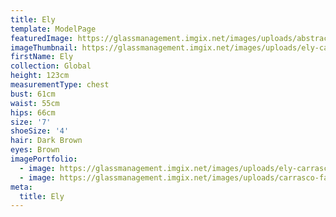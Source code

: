 ```yaml
---
title: Ely
template: ModelPage
featuredImage: https://glassmanagement.imgix.net/images/uploads/abstract-analog-art-390089.jpg
imageThumbnail: https://glassmanagement.imgix.net/images/uploads/ely-carrasco-7.jpg
firstName: Ely
collection: Global
height: 123cm
measurementType: chest
bust: 61cm
waist: 55cm
hips: 66cm
size: '7'
shoeSize: '4'
hair: Dark Brown
eyes: Brown
imagePortfolio:
  - image: https://glassmanagement.imgix.net/images/uploads/ely-carrasco-7.jpg
  - image: https://glassmanagement.imgix.net/images/uploads/carrasco-family.jpg
meta:
  title: Ely
---
```


